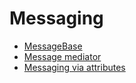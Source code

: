 # Messaging

-   [MessageBase](/wiki/display/CTL/MessageBase)
-   [Message mediator](/wiki/display/CTL/Message+mediator)
-   [Messaging via attributes](/wiki/display/CTL/Messaging+via+attributes)

 

